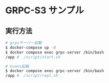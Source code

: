 # GRPC-S3 サンプル
## 実行方法

```bash
# grpsサーバー起動
$ docker-compose up -d
$ docker compose exec grpc-server /bin/bash
/app # ./script/start.sh
```

```bash
# evans起動
$ docker compose exec grpc-server /bin/bash
/app # ./script/repl.sh
```
